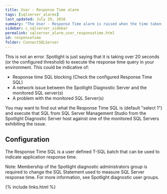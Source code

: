 ```yaml
---
title: User - Response Time alarm
tags: [sqlserver_alarms]
last_updated: July 29, 2016
summary: "The User - Response Time alarm is raised when the time taken for Spotlight to send a simple query to the monitored SQL Server instance, have it processed and get the answer back is more than 20 seconds (or the configured threshold). The Response Time alarm does not tell you where the time is spent; it could be the network or it could be the SQL Server instance is unresponsive."
sidebar: c_sqlserver_sidebar
permalink: sqlserver_alarm_user_responsetime.html
id: responsetime
folder: ConnectSQLServer
---
```



This is not an error. Spotlight is just saying that it is taking over 20 seconds (or the configured threshold) to execute the response time query in your environment. This could be indicative of:

* Response time SQL blocking (Check the configured Response Time SQL)
* A network issue between the Spotlight Diagnostic Server and the monitored SQL server(s)
* A problem with the monitored SQL Server(s)

You may want to find out what the Response Time SQL is (default "select 1") and execute that SQL from SQL Server Management Studio from the Spotlight Diagnostic Server host against one of the monitored SQL Servers exhibiting the issue.

## Configuration

The Response Time SQL is a user defined T-SQL batch that can be used to indicate application response time.

Note: Membership of the Spotlight diagnostic administrators group is required to change the SQL Statement used to measure SQL Server response time. For more information, see Spotlight diagnostic user groups.

{% include links.html %}
